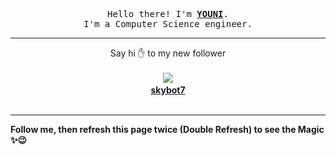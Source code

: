 
<p align='center'>
<samp>
Hello there! I'm <b><a rel='nofollow noopener noreferrer' target='_blank' href='https://github.com/abdelyouni'>YOUNI</a></b>.
<br>I'm a Computer Science engineer.
</samp>
</p>
<hr>
<p align='center'>
<span>Say hi ✋ to my new follower </span></br></br>
<img src='https://avatars3.githubusercontent.com/u/76741485?s=100&amp;v=4'><img src='https://maisonpizza.com/github/abdelyouni/1609911752_img.png' width='1' height='1'><b></br>
<a rel='nofollow noopener noreferrer' target='_blank' href='https://github.com/skybot7'>skybot7</a></b></br></br>
</p>
<hr>
<b>Follow me, then refresh this page twice (Double Refresh) to see the Magic ✨😉</b> 